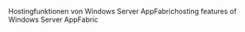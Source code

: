 <span data-ttu-id="c6239-101">Hostingfunktionen von Windows Server AppFabric</span><span class="sxs-lookup"><span data-stu-id="c6239-101">hosting features of Windows Server AppFabric</span></span>